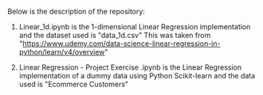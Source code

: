 Below is the description of the repository:

1. Linear_1d.ipynb is the 1-dimensional Linear Regression implementation and the dataset used is "data_1d.csv"
This was taken from "https://www.udemy.com/data-science-linear-regression-in-python/learn/v4/overview"

2. Linear Regression - Project Exercise .ipynb is the Linear Regression implementation of a dummy data using
Python Scikit-learn and the data used is "Ecommerce Customers"
